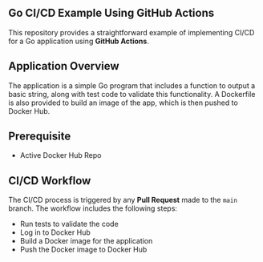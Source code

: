 ## Go CI/CD Example Using GitHub Actions
This repository provides a straightforward example of implementing CI/CD for a Go application using **GitHub Actions**.

## Application Overview
The application is a simple Go program that includes a function to output a basic string, along with test code to validate this functionality. A Dockerfile is also provided to build an image of the app, which is then pushed to Docker Hub.

## Prerequisite
- Active Docker Hub Repo

## CI/CD Workflow
The CI/CD process is triggered by any **Pull Request** made to the `main` branch. The workflow includes the following steps:
   - Run tests to validate the code
   - Log in to Docker Hub
   - Build a Docker image for the application
   - Push the Docker image to Docker Hub